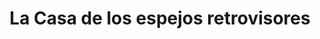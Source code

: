 ---
title: "La Casa de los espejos retrovisores"
url: /madrid/la-casa-de-los-espejos-retrovisores/
shop: Autoteile
---